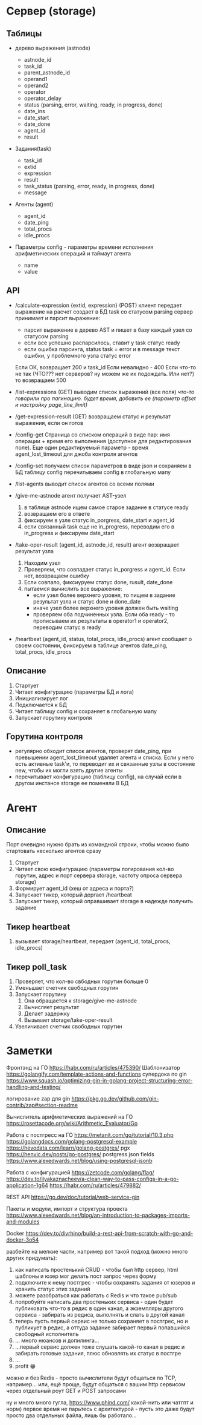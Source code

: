 Сервер (storage)
======

Таблицы
-------

- дерево выражения (astnode)
    - astnode_id
    - task_id
    - parent_astnode_id
    - operand1
    - operand2
    - operator
    - operator_delay
    - status (parsing, error, waiting, ready, in progress, done)
    - date_ins
    - date_start
    - date_done
    - agent_id
    - result

- Задания(task)
    - task_id
    - extid
    - expression
    - result
    - task_status (parsing, error, ready, in progress, done)
    - message
 
- Агенты (agent)
    - agent_id
    - date_ping
    - total_procs
    - idle_procs


- Параметры config - параметры времени исполнения арифметических операций и таймаут агента
    - name
    - value

API
---
- /calculate-expression {extid, expression} (POST)
  клиент передает выражение на расчет
  создает в БД task со статусом parsing
  сервер принимает и парсит выражение:
    - парсит выражение в дерево AST и пишет в базу каждый узел со статусом parsing
    - если все успешно распарсилось, ставит у task статус ready
    - если ошибка парсинга, status task = error и в message текст ошибки, у проблемного узла статус error 
 
  Если ОК, возвращает 200 и task_id
  Если невалидно - 400
  Если что-то не так (ЧТО??? нет серверов? ну можем же их подождать. Или нет?) то возвращаем 500
  

- /list-expressions (GET)
  выводим список выражений (все поля)
  *что-то говорили про пагинацию. будет время, добавить ее (параметр offset и настройку page_line_limit)*

- /get-expression-result (GET)
    возвращаем статус и результат выражения, если он готов

- /config-get
  Страница со списком операций в виде пар: имя операции + время его выполнения (доступное для редактирования поле).
  Еще один редактируемый параметр - время  agent_lost_timeout для джоба контроля агентов

- /config-set
  получаем список параметров в виде json и сохраняем в БД таблицу config
  перечитываем config в глобальную мапу 

- /list-agents
    выводит список агентов со всеми полями

- /give-me-astnode
    агент получает AST-узел  
    1. в таблице astnode ищем самое старое задание в статусе ready
    2. возвращаем его в ответе
    3. фиксируем в узле статус in_porgress, date_start и agent_id
    4. если связанный task еще не in_progress, переводим его в in_progress и фиксируем date_start


- /take-oper-result (agent_id, astnode_id, result)
    агент возвращает результат узла
    1. Находим узел
    2. Проверяем, что совпадает статус in_porgress и agent_id. Если нет, возвращаем ошибку
    3. Если совпало, фиксиуруем статус done, rusult, date_done
    4. пытаемся вычислить все выражение:
        - если узел более верхнего уровня, то пищем в задание результат узла и статус done и done_date
        - иначе узел более верхнего уровня должен быть waiting 
        - проверяем оба подчиненных узла. Если оба ready - то прописываем их результаты в operator1 и operator2, переводим статус в ready 
  
- /heartbeat (agent_id, status, total_procs, idle_procs)
    агент сообщает о своем состоянии, фиксируем в таблице агентов date_ping, total_procs, idle_procs

Описание
-----------
1. Стартует
2. Читает конфигурацию (параметры БД и лога)
3. Инициализирует лог
4. Подключается к БД
5. Читает таблицу config и сохраняет в глобальную мапу
6. Запускает горутину контроля


Горутина контроля
-----------------
- регулярно обходит список агентов, проверят date_ping, при превышении  agent_lost_timeout  удаляет агента и списка. Если у него есть активные task'и, 
то переводит их и связанные узлы в состояние new, чтобы их могли взять другие агенты
- перечитывает конфигурацию (таблицу config), на случай если в другом инстансе storage ее поменяли В БД


Агент
=====

Описание
--------
Порт очевидно нужно брать из командной строки, чтобы можно было стартовать несколько агентов сразу
1. Стартует
2. Читает свою конфигурацию (параметры логирования кол-во горутин, адрес и порт сервера storage, частоту опроса сервера storage)
3. Формирует agent_id (хеш от адреса и порта?)
3. Запускает тикер, который дергает /heartbeat
4. Запускает тикер, который оправшивает storage в надежде получить задание

Тикер heartbeat
---------------
1. вызывает storage/heartbeat, передает (agent_id, total_procs, idle_procs)

Тикер poll_task
---------------
1. Проверяет, что кол-во свбодных горутин больше 0
2. Уменьшает счетчик свободных горутин
3. Запускает горутину
    1. Она обращается к storage/give-me-astnode
    2. Вычисляет результат
    3. Делает задержку
    4. Вызывает storage/take-oper-result
4. Увеличивает счетчик свободных горутин




Заметки
=======
Фронтэнд на ГО https://habr.com/ru/articles/475390/
Шаблонизатор https://golangify.com/template-actions-and-functions
супердока по gin  https://www.squash.io/optimizing-gin-in-golang-project-structuring-error-handling-and-testing/


логирование
zap для gin https://pkg.go.dev/github.com/gin-contrib/zap#section-readme

Вычислитель арифметических выражений на ГО https://rosettacode.org/wiki/Arithmetic_Evaluator/Go

Работа с постгресс на ГО https://metanit.com/go/tutorial/10.3.php
https://golangdocs.com/golang-postgresql-example
https://hevodata.com/learn/golang-postgres/
pgx https://henvic.dev/posts/go-postgres/
postgress json fields https://www.alexedwards.net/blog/using-postgresql-jsonb




Работа с конфигурацией
https://zetcode.com/golang/flag/
https://dev.to/ilyakaznacheev/a-clean-way-to-pass-configs-in-a-go-application-1g64
https://habr.com/ru/articles/479882/

REST API 
https://go.dev/doc/tutorial/web-service-gin

Пакеты и модули, импорт и структура проекта
https://www.alexedwards.net/blog/an-introduction-to-packages-imports-and-modules

Docker
https://dev.to/divrhino/build-a-rest-api-from-scratch-with-go-and-docker-3o54

разбейте на мелкие части, например вот такой подход (можно много других придумать):
1. как написать простенький CRUD - чтобы был http сервер, html шаблоны и юзер мог делать пост запрос через форму
2. подключите к нему постгрес - чтобы сохранять задания от юзеров и хранить статус этих заданий
3. можете разобраться как работать с Redis и что такое pub/sub
4. попробуйте написать два простеньких сервиса - один будет публиковать что-то в редис в один канал, а экземпляры другого сервиса - забирать из редиса, выполнять и слать в другой канал
5. теперь пусть первый сервис не только сохраняет в постгрес, но и публикует в редис, а оттуда задание забирает первый попавшийся свободный исполнитель
6. ... много нюансов и допилинга...
7. ...первый сервис должен тоже слушать какой-то канал в редис и забирать готовые задания, плюс обновлять их статус в постгре
8. ...
99. profit 😁

можно и без Redis - просто вычислители будут общаться по TCP, например... или, ещё проще, будут общаться с вашим http сервисом через отдельный роут GET и POST запросами

ну и много много гугла, https://www.phind.com/ какой-нить или чатгпт и норм)
первое время не парьтесь с архитектурой - пусть это даже будут просто два отдельных файла, лишь бы работало...

